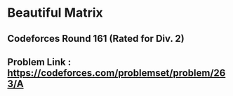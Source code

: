 #  Beautiful Matrix

## Codeforces Round 161 (Rated for Div. 2)

## Problem Link : https://codeforces.com/problemset/problem/263/A
